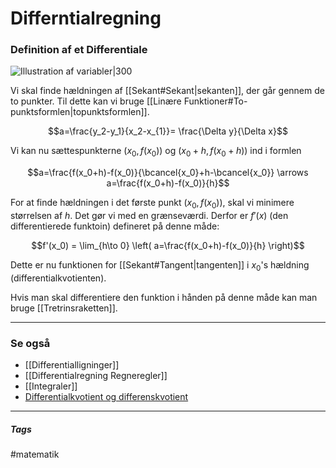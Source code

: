 # Differntialregning


### Definition af et Differentiale

![Illustration af variabler|300](https://external-content.duckduckgo.com/iu/?u=http%3A%2F%2Fwww.webmatematik.dk%2FOldsite%2Fmedia%2F34490424%2F2-38.png&f=1&nofb=1)

Vi skal finde hældningen af [[Sekant#Sekant|sekanten]], der går gennem de to punkter. Til dette kan vi bruge [[Linære Funktioner#To-punktsformlen|topunktsformlen]].

$$a=\frac{y_2-y_1}{x_2-x_{1}}= \frac{\Delta y}{\Delta x}$$

Vi kan nu sættespunkterne $(x_0,f(x_0))$ og $(x_0+h,f(x_0+h))$ ind i formlen

$$a=\frac{f(x_0+h)-f(x_0)}{\bcancel{x_0}+h-\bcancel{x_0}} \arrows a=\frac{f(x_0+h)-f(x_0)}{h}$$

For at finde hældningen i det første punkt $(x_0,f(x_0))$, skal vi minimere størrelsen af $h$. Det gør vi med en grænseværdi. Derfor er $f'(x)$ (den differentierede funktoin) defineret på denne måde:

$$f'(x_0) = 
\lim_{h\to 0} \left(  a=\frac{f(x_0+h)-f(x_0)}{h} \right)$$

Dette er nu funktionen for [[Sekant#Tangent|tangenten]] i $x_0$'s hældning (differentialkvotienten).

Hvis man skal differentiere den funktion i hånden på denne måde kan man bruge [[Tretrinsraketten]].




---




### Se også
- [[Differentialligninger]]
- [[Differentialregning Regneregler]]
- [[Integraler]]
- [Differentialkvotient og differenskvotient](https://www.webmatematik.dk/lektioner/matematik-b/differentialregning/differenskvotient-og-differentialkvotient)

---
##### Tags
#matematik 
